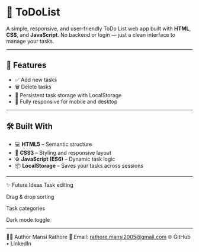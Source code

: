 # 📝 ToDoList

A simple, responsive, and user-friendly ToDo List web app built with **HTML**, **CSS**, and **JavaScript**. No backend or login — just a clean interface to manage your tasks.

---

## 🚀 Features

- ✅ Add new tasks  
- 🗑️ Delete tasks  
- 💾 Persistent task storage with LocalStorage  
- 📱 Fully responsive for mobile and desktop  

---

## 🛠️ Built With

- 💻 **HTML5** – Semantic structure  
- 🎨 **CSS3** – Styling and responsive layout  
- ⚙️ **JavaScript (ES6)** – Dynamic task logic  
- 📦 **LocalStorage** – Saves your tasks across sessions  

---

✨ Future Ideas
 Task editing

 Drag & drop sorting

 Task categories

 Dark mode toggle

---

🙋‍♀️ Author
Mansi Rathore
📧 Email: rathore.mansi2005@gmail.com
🌐 GitHub • LinkedIn




 
 
